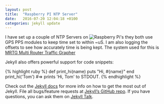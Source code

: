 ```yaml
---
layout: post
title:  "Raspberry PI NTP Server"
date:   2016-07-20 12:04:18 +0100
categories: jekyll update
---
```


I have set up a couple of NTP Servers on ![Raspberry Pi's](https://github.com/parkyjimbo/_posts/PiNTP.jpg "Raspberry Pi's")  they both use GPS PPS modules to keep time set to within ~uS. I am also logging the offsets to see how accurately time is being kept. The system used for this is [MRTG Multi Router Traffic Grapher](http://oss.oetiker.ch/mrtg/)

Jekyll also offers powerful support for code snippets:

{% highlight ruby %}
def print_hi(name)
  puts "Hi, #{name}"
end
print_hi('Tom')
#=> prints 'Hi, Tom' to STDOUT.
{% endhighlight %}

Check out the [Jekyll docs][jekyll-docs] for more info on how to get the most out of Jekyll. File all bugs/feature requests at [Jekyll’s GitHub repo][jekyll-gh]. If you have questions, you can ask them on [Jekyll Talk][jekyll-talk].

[jekyll-docs]: http://jekyllrb.com/docs/home
[jekyll-gh]:   https://github.com/jekyll/jekyll
[jekyll-talk]: https://talk.jekyllrb.com/

